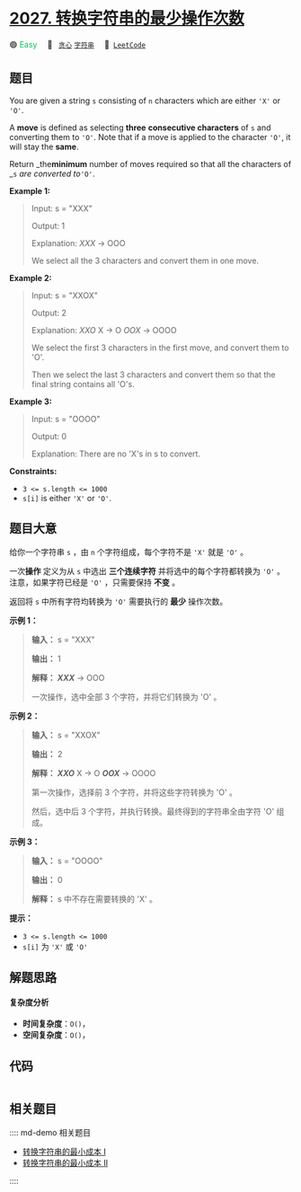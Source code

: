 # [2027. 转换字符串的最少操作次数](https://leetcode.com/problems/minimum-moves-to-convert-string)

🟢 <font color=#15bd66>Easy</font>&emsp; 🔖&ensp; [`贪心`](/leetcode/outline/tag/greedy.md) [`字符串`](/leetcode/outline/tag/string.md)&emsp; 🔗&ensp;[`LeetCode`](https://leetcode.com/problems/minimum-moves-to-convert-string)


## 题目

You are given a string `s` consisting of `n` characters which are either `'X'`
or `'O'`.

A **move** is defined as selecting **three** **consecutive characters** of `s`
and converting them to `'O'`. Note that if a move is applied to the character
`'O'`, it will stay the **same**.

Return _the**minimum** number of moves required so that all the characters of
_`s` _are converted to_`'O'`.



**Example 1:**

> Input: s = "XXX"
> 
> Output: 1
> 
> Explanation: _XXX_ -> OOO
> 
> We select all the 3 characters and convert them in one move.

**Example 2:**

> Input: s = "XXOX"
> 
> Output: 2
> 
> Explanation: _XXO_ X -> O _OOX_ -> OOOO
> 
> We select the first 3 characters in the first move, and convert them to 'O'.
> 
> Then we select the last 3 characters and convert them so that the final string contains all 'O's.

**Example 3:**

> Input: s = "OOOO"
> 
> Output: 0
> 
> Explanation: There are no 'X's in s to convert.

**Constraints:**

  * `3 <= s.length <= 1000`
  * `s[i]` is either `'X'` or `'O'`.


## 题目大意

给你一个字符串 `s` ，由 `n` 个字符组成，每个字符不是 `'X'` 就是 `'O'` 。

一次**操作** 定义为从 `s` 中选出 **三个连续字符** 并将选中的每个字符都转换为 `'O'` 。注意，如果字符已经是 `'O'` ，只需要保持
**不变** 。

返回将 `s` 中所有字符均转换为 `'O'` 需要执行的 **最少**  操作次数。



**示例 1：**

> 
> 
> 
> 
> 
> **输入：** s = "XXX"
> 
> **输出：** 1
> 
> **解释： _XXX_** -> OOO
> 
> 一次操作，选中全部 3 个字符，并将它们转换为 'O' 。
> 
> 

**示例 2：**

> 
> 
> 
> 
> 
> **输入：** s = "XXOX"
> 
> **输出：** 2
> 
> **解释： _XXO_** X -> O _**OOX**_ -> OOOO
> 
> 第一次操作，选择前 3 个字符，并将这些字符转换为 'O' 。
> 
> 然后，选中后 3 个字符，并执行转换。最终得到的字符串全由字符 'O' 组成。

**示例 3：**

> 
> 
> 
> 
> 
> **输入：** s = "OOOO"
> 
> **输出：** 0
> 
> **解释：** s 中不存在需要转换的 'X' 。
> 
> 



**提示：**

  * `3 <= s.length <= 1000`
  * `s[i]` 为 `'X'` 或 `'O'`


## 解题思路

#### 复杂度分析

- **时间复杂度**：`O()`，
- **空间复杂度**：`O()`，

## 代码

```javascript

```

## 相关题目

:::: md-demo 相关题目
- [转换字符串的最小成本 I](https://leetcode.com/problems/minimum-cost-to-convert-string-i)
- [转换字符串的最小成本 II](https://leetcode.com/problems/minimum-cost-to-convert-string-ii)

::::
